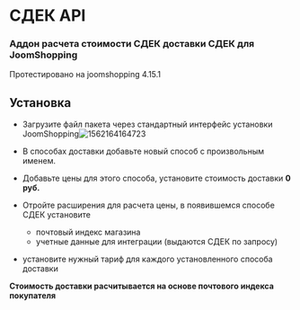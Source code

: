 # СДЕК API

### Аддон расчета стоимости СДЕК доставки СДЕК для JoomShopping

Протестировано на joomshopping 4.15.1

## Установка

- Загрузите файл пакета через стандартный интерфейс  установки JoomShopping![1562164164723](/tmp/1562164164723.png)

- В способах доставки добавьте новый способ с произвольным именем. 
- Добавьте цены для этого способа, установите стоимость доставки **0 руб.**
- Отройте расширения для расчета цены, в появившемся способе СДЕК установите
  -  почтовый индекс магазина
  - учетные данные для интеграции (выдаются СДЕК по запросу)
- установите нужный тариф для каждого установленного способа доставки

**Стоимость доставки расчитывается на основе почтового индекса покупателя**
